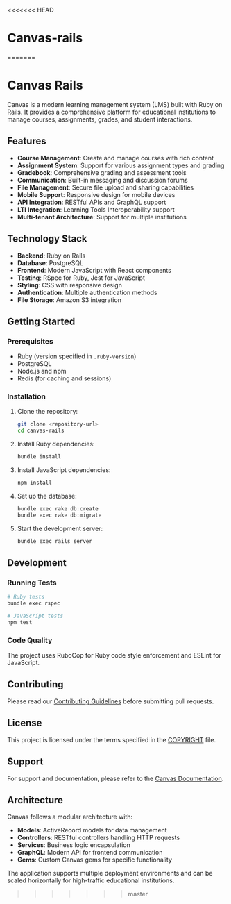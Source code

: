 <<<<<<< HEAD
# Canvas-rails
=======
# Canvas Rails

Canvas is a modern learning management system (LMS) built with Ruby on Rails. It provides a comprehensive platform for educational institutions to manage courses, assignments, grades, and student interactions.

## Features

- **Course Management**: Create and manage courses with rich content
- **Assignment System**: Support for various assignment types and grading
- **Gradebook**: Comprehensive grading and assessment tools
- **Communication**: Built-in messaging and discussion forums
- **File Management**: Secure file upload and sharing capabilities
- **Mobile Support**: Responsive design for mobile devices
- **API Integration**: RESTful APIs and GraphQL support
- **LTI Integration**: Learning Tools Interoperability support
- **Multi-tenant Architecture**: Support for multiple institutions

## Technology Stack

- **Backend**: Ruby on Rails
- **Database**: PostgreSQL
- **Frontend**: Modern JavaScript with React components
- **Testing**: RSpec for Ruby, Jest for JavaScript
- **Styling**: CSS with responsive design
- **Authentication**: Multiple authentication methods
- **File Storage**: Amazon S3 integration

## Getting Started

### Prerequisites

- Ruby (version specified in `.ruby-version`)
- PostgreSQL
- Node.js and npm
- Redis (for caching and sessions)

### Installation

1. Clone the repository:
   ```bash
   git clone <repository-url>
   cd canvas-rails
   ```

2. Install Ruby dependencies:
   ```bash
   bundle install
   ```

3. Install JavaScript dependencies:
   ```bash
   npm install
   ```

4. Set up the database:
   ```bash
   bundle exec rake db:create
   bundle exec rake db:migrate
   ```

5. Start the development server:
   ```bash
   bundle exec rails server
   ```

## Development

### Running Tests

```bash
# Ruby tests
bundle exec rspec

# JavaScript tests
npm test
```

### Code Quality

The project uses RuboCop for Ruby code style enforcement and ESLint for JavaScript.

## Contributing

Please read our [Contributing Guidelines](CONTRIBUTING.md) before submitting pull requests.

## License

This project is licensed under the terms specified in the [COPYRIGHT](COPYRIGHT) file.

## Support

For support and documentation, please refer to the [Canvas Documentation](https://canvas.instructure.com/doc/).

## Architecture

Canvas follows a modular architecture with:
- **Models**: ActiveRecord models for data management
- **Controllers**: RESTful controllers handling HTTP requests
- **Services**: Business logic encapsulation
- **GraphQL**: Modern API for frontend communication
- **Gems**: Custom Canvas gems for specific functionality

The application supports multiple deployment environments and can be scaled horizontally for high-traffic educational institutions.
>>>>>>> master
